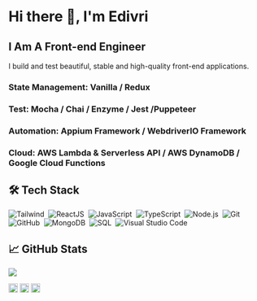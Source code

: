 <!---
edivri/edivri is a ✨ special ✨ repository because its `README.md` (this file) appears on your GitHub profile.
You can click the Preview link to take a look at your changes.
--->
# Hi there 👋, I'm Edivri
## I Am A Front-end Engineer <br>
I build and test beautiful, stable and high-quality front-end applications.


### State Management: Vanilla / Redux
### Test: Mocha / Chai / Enzyme / Jest /Puppeteer 
### Automation: Appium Framework / WebdriverIO Framework
### Cloud: AWS Lambda & Serverless API / AWS DynamoDB / Google Cloud Functions
## 🛠&nbsp;Tech Stack
![Tailwind](https://img.shields.io/badge/-Tailwind-ffffff?style=flat&logo=tailwind&logoColor=007ACC)&nbsp;
![ReactJS](https://img.shields.io/badge/-React-ffffff?style=flat&logo=react&logoColor=007ACC)&nbsp;
![JavaScript](https://img.shields.io/badge/-JavaScript-ffffff?style=flat&logo=javascript&logoColor=fad63d)&nbsp;
![TypeScript](https://img.shields.io/badge/-TypeScript-ffffff?style=flat&logo=typescript&logoColor=fad63d)&nbsp;
![Node.js](https://img.shields.io/badge/-Node.js-ffffff?style=flat&logo=node.js)&nbsp;
![Git](https://img.shields.io/badge/-Git-ffffff?style=flat&logo=git)&nbsp;
![GitHub](https://img.shields.io/badge/-GitHub-ffffff?style=flat&logo=github&logoColor=000000)&nbsp;
![MongoDB](https://shields.io/badge/-MongoDB-ffffff?style=flat&logo=mongodb)&nbsp;
![SQL](https://shields.io/badge/-SQL-ffffff?style=flat&logo=sql)&nbsp;
![Visual Studio Code](https://img.shields.io/badge/-Visual%20Studio%20Code-ffffff?style=flat&logo=visual-studio-code&logoColor=007ACC)&nbsp;


## &#x1f4c8; GitHub Stats

<a href="https://github.com/edivri">
  <img align="center" src="https://github-readme-stats.vercel.app/api/top-langs/?username=edivri&layout=compact&hide_border=true&theme=light" />
</a>

[<img src='https://cdn.jsdelivr.net/npm/simple-icons@3.0.1/icons/github.svg' alt='github' height='18'>](https://github.com/edivri)    [<img src='https://cdn.jsdelivr.net/npm/simple-icons@3.0.1/icons/twitter.svg' alt='twitter' height='18'>](https://twitter.com/proqrammer)    [<img src='https://cdn.jsdelivr.net/npm/simple-icons@3.0.1/icons/icloud.svg' alt='website' height='18'>](https://#)  





